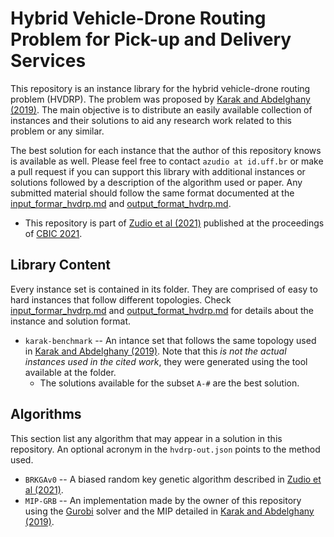 # Hybrid Vehicle-Drone Routing Problem for Pick-up and Delivery Services

 This repository is an instance library for the hybrid vehicle-drone routing problem (HVDRP). The problem  was proposed by [Karak and Abdelghany (2019)](https://www.sciencedirect.com/science/article/abs/pii/S0968090X18312932). The main objective is to distribute an easily available collection of instances and their solutions to aid any research work related to this problem or any similar.

The best solution for each instance that the author of this repository knows is available as well. Please feel free to contact `azudio at id.uff.br` or make a pull request if you can support this library with additional instances or solutions followed by a description of the algorithm used or paper. Any submitted material should follow the same format documented at the [input_formar_hvdrp.md](input_format_hvdrp.md) and [output_format_hvdrp.md](output_format_hvdrp.md).   

* This repository is part of [Zudio et al (2021)](https://sbic.org.br/eventos/cbic_2021/cbic2021-107/) published at the proceedings of [CBIC 2021](https://sbic.org.br/eventos/cbic_2021/).

## Library Content

Every instance set is contained in its folder. They are comprised of easy to hard instances that follow different topologies. Check [input_formar_hvdrp.md](input_format_hvdrp.md) and [output_format_hvdrp.md](output_format_hvdrp.md) for details about the instance and solution format.

* `karak-benchmark` -- An intance set that follows the same topology used in [Karak and Abdelghany (2019)](https://www.sciencedirect.com/science/article/abs/pii/S0968090X18312932). Note that this *is not the actual instances used in the cited work*, they were generated using the tool available at the folder.
    * The solutions available for the subset `A-#` are the best solution.

## Algorithms

This section list any algorithm that may appear in a solution in this repository. An optional acronym in the `hvdrp-out.json` points to the method used.

* `BRKGAv0` -- A biased random key genetic algorithm described in [Zudio et al (2021)](https://sbic.org.br/eventos/cbic_2021/cbic2021-107/).
* `MIP-GRB` -- An implementation made by the owner of this repository using the [Gurobi](https://www.gurobi.com/) solver and the MIP detailed in [Karak and Abdelghany (2019)](https://www.sciencedirect.com/science/article/abs/pii/S0968090X18312932). 



